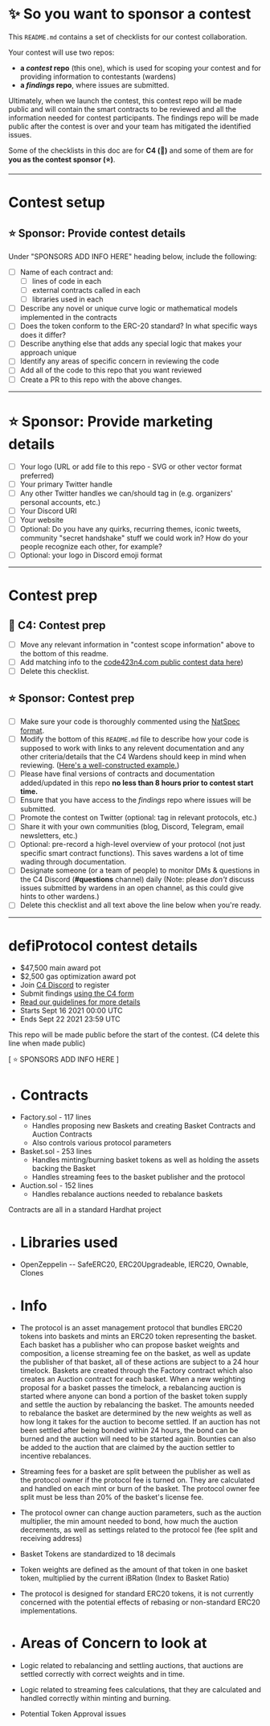 # ✨ So you want to sponsor a contest

This `README.md` contains a set of checklists for our contest collaboration.

Your contest will use two repos: 
- **a _contest_ repo** (this one), which is used for scoping your contest and for providing information to contestants (wardens)
- **a _findings_ repo**, where issues are submitted. 

Ultimately, when we launch the contest, this contest repo will be made public and will contain the smart contracts to be reviewed and all the information needed for contest participants. The findings repo will be made public after the contest is over and your team has mitigated the identified issues.

Some of the checklists in this doc are for **C4 (🐺)** and some of them are for **you as the contest sponsor (⭐️)**.

---

# Contest setup

## ⭐️ Sponsor: Provide contest details

Under "SPONSORS ADD INFO HERE" heading below, include the following:

- [ ] Name of each contract and:
  - [ ] lines of code in each
  - [ ] external contracts called in each
  - [ ] libraries used in each
- [ ] Describe any novel or unique curve logic or mathematical models implemented in the contracts
- [ ] Does the token conform to the ERC-20 standard? In what specific ways does it differ?
- [ ] Describe anything else that adds any special logic that makes your approach unique
- [ ] Identify any areas of specific concern in reviewing the code
- [ ] Add all of the code to this repo that you want reviewed
- [ ] Create a PR to this repo with the above changes.

---

# ⭐️ Sponsor: Provide marketing details

- [ ] Your logo (URL or add file to this repo - SVG or other vector format preferred)
- [ ] Your primary Twitter handle
- [ ] Any other Twitter handles we can/should tag in (e.g. organizers' personal accounts, etc.)
- [ ] Your Discord URI
- [ ] Your website
- [ ] Optional: Do you have any quirks, recurring themes, iconic tweets, community "secret handshake" stuff we could work in? How do your people recognize each other, for example? 
- [ ] Optional: your logo in Discord emoji format

---

# Contest prep

## 🐺 C4: Contest prep
- [ ] Move any relevant information in "contest scope information" above to the bottom of this readme.
- [ ] Add matching info to the [code423n4.com public contest data here](https://github.com/code-423n4/code423n4.com/blob/main/_data/contests/contests.csv))
- [ ] Delete this checklist.

## ⭐️ Sponsor: Contest prep
- [ ] Make sure your code is thoroughly commented using the [NatSpec format](https://docs.soliditylang.org/en/v0.5.10/natspec-format.html#natspec-format).
- [ ] Modify the bottom of this `README.md` file to describe how your code is supposed to work with links to any relevent documentation and any other criteria/details that the C4 Wardens should keep in mind when reviewing. ([Here's a well-constructed example.](https://github.com/code-423n4/2021-06-gro/blob/main/README.md))
- [ ] Please have final versions of contracts and documentation added/updated in this repo **no less than 8 hours prior to contest start time.**
- [ ] Ensure that you have access to the _findings_ repo where issues will be submitted.
- [ ] Promote the contest on Twitter (optional: tag in relevant protocols, etc.)
- [ ] Share it with your own communities (blog, Discord, Telegram, email newsletters, etc.)
- [ ] Optional: pre-record a high-level overview of your protocol (not just specific smart contract functions). This saves wardens a lot of time wading through documentation.
- [ ] Designate someone (or a team of people) to monitor DMs & questions in the C4 Discord (**#questions** channel) daily (Note: please *don't* discuss issues submitted by wardens in an open channel, as this could give hints to other wardens.)
- [ ] Delete this checklist and all text above the line below when you're ready.

---

# defiProtocol contest details
- $47,500 main award pot
- $2,500 gas optimization award pot
- Join [C4 Discord](https://discord.gg/EY5dvm3evD) to register
- Submit findings [using the C4 form](https://code423n4.com/2021-09-defiprotocol-contest/submit)
- [Read our guidelines for more details](https://docs.code4rena.com/roles/wardens)
- Starts Sept 16 2021 00:00 UTC
- Ends Sept 22 2021 23:59 UTC

This repo will be made public before the start of the contest. (C4 delete this line when made public)

[ ⭐️ SPONSORS ADD INFO HERE ]

- # Contracts
- Factory.sol - 117 lines
  - Handles proposing new Baskets and creating Basket Contracts and Auction Contracts
  - Also controls various protocol parameters
- Basket.sol - 253 lines
  - Handles minting/burning basket tokens as well as holding the assets backing the Basket
  - Handles streaming fees to the basket publisher and the protocol
- Auction.sol - 152 lines
  - Handles rebalance auctions needed to rebalance baskets

Contracts are all in a standard Hardhat project

- # Libraries used
- OpenZeppelin
-- SafeERC20, ERC20Upgradeable, IERC20, Ownable, Clones

- # Info
- The protocol is an asset management protocol that bundles ERC20 tokens into baskets and mints an ERC20 token representing the basket. Each basket has a publisher who can propose basket weights and composition, a license streaming fee on the basket, as well as update the publisher of that basket, all of these actions are subject to a 24 hour timelock. Baskets are created through the Factory contract which also creates an Auction contract for each basket. When a new weighting proposal for a basket passes the timelock, a rebalancing auction is started where anyone can bond a portion of the basket token supply and settle the auction by rebalancing the basket. The amounts needed to rebalance the basket are determined by the new weights as well as how long it takes for the auction to become settled. If an auction has not been settled after being bonded within 24 hours, the bond can be burned and the auction will need to be started again. Bounties can also be added to the auction that are claimed by the auction settler to incentive rebalances.
- Streaming fees for a basket are split between the publisher as well as the protocol owner if the protocol fee is turned on. They are calculated and handled on each mint or burn of the basket. The protocol owner fee split must be less than 20% of the basket's license fee.
- The protocol owner can change auction parameters, such as the auction multiplier, the min amount needed to bond, how much the auction decrements, as well as settings related to the protocol fee (fee split and receiving address)
- Basket Tokens are standardized to 18 decimals
- Token weights are defined as the amount of that token in one basket token, multiplied by the current iBRation (Index to Basket Ratio)
- The protocol is designed for standard ERC20 tokens, it is not currently concerned with the potential effects of rebasing or non-standard ERC20 implementations.

- # Areas of Concern to look at
- Logic related to rebalancing and settling auctions, that auctions are settled correctly with correct weights and in time.
- Logic related to streaming fees calculations, that they are calculated and handled correctly within minting and burning.
- Potential Token Approval issues
